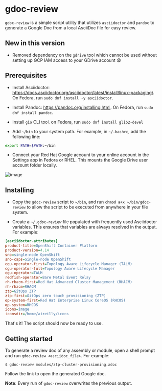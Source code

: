 # gdoc-review

`gdoc-review` is a simple script utility that utilizes `asciidoctor` and `pandoc` to generate a Google Doc from a local AsciiDoc file for easy review.

## New in this version

* Removed dependency on the `gdrive` tool which cannot be used without setting up GCP IAM access to your GDrive account 😧

## Prerequisites

* Install Asciidoctor: https://docs.asciidoctor.org/asciidoctor/latest/install/linux-packaging/. On Fedora, run `sudo dnf install -y asciidoctor`.

* Install Pandoc: https://pandoc.org/installing.html. On Fedora, run `sudo dnf install pandoc`.

* Install `gio` CLI tool. on Fedora, run `sudo dnf install glib2-devel`

* Add `~/bin` to your system path. For example, in `~/.bashrc`, add the following line: 

```bash
export PATH=$PATH:~/bin
```

* Connect your Red Hat Google account to your online account in the Settings app in Fedora or RHEL. This mounts the Google Drive user account folder locally. 

![image](https://github.com/aireilly/adoc-to-gdoc-review/assets/74046732/2722198c-edb0-43be-a0f1-8c5646fd8e98)

## Installing

* Copy the `gdoc-review` script to `~/bin`, and run `chmod a+x ~/bin/gdoc-review` to allow the script to be executed from anywhere in your file system.

* Create a `~/.gdoc-review` file populated with frequently used Asciidoctor variables. This ensures that variables are always resolved in the output. For example:

```ini
[asciidoctor-attributes]
product-title=OpenShift Container Platform
product-version=4.14
sno=single-node OpenShift
sno-caps=Single-node OpenShift
cgu-operator-first=Topology Aware Lifecycle Manager (TALM)
cgu-operator-full=Topology Aware Lifecycle Manager
cgu-operator=TALM
redfish-operator=Bare Metal Event Relay
rh-rhacm-first=Red Hat Advanced Cluster Management (RHACM)
rh-rhacm=RHACM
ztp=GitOps ZTP
ztp-first=GitOps zero touch provisioning (ZTP) 
op-system-first=Red Hat Enterprise Linux CoreOS (RHCOS)
op-system=RHCOS
icons=image
iconsdir=/home/aireilly/icons
```

That's it! The script should now be ready to use. 

## Getting started

To generate a review doc of any assembly or module, open a shell prompt and run `gdoc-review <asciidoc_file>`. For example:

```
$ gdoc-review modules/ztp-cluster-provisioning.adoc
```  

Follow the link to open the generated Google doc.

**Note:** Every run of `gdoc-review` overwrites the previous output. 
